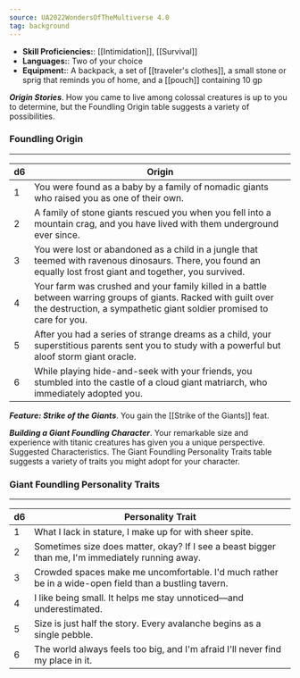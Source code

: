 ```yaml
---
source: UA2022WondersOfTheMultiverse 4.0
tag: background
---
```



- **Skill Proficiencies:**: [[Intimidation]], [[Survival]]
- **Languages:**: Two of your choice
- **Equipment:**: A backpack, a set of [[traveler's clothes]], a small stone or sprig that reminds you of home, and a [[pouch]] containing 10 gp


**_Origin Stories_**. How you came to live among colossal creatures is up to you to determine, but the Foundling Origin table suggests a variety of possibilities.
### Foundling Origin
---
|d6|Origin|
|---|-------------|
|1|You were found as a baby by a family of nomadic giants who raised you as one of their own.|
|2|A family of stone giants rescued you when you fell into a mountain crag, and you have lived with them underground ever since.|
|3|You were lost or abandoned as a child in a jungle that teemed with ravenous dinosaurs. There, you found an equally lost frost giant and together, you survived.|
|4|Your farm was crushed and your family killed in a battle between warring groups of giants. Racked with guilt over the destruction, a sympathetic giant soldier promised to care for you.|
|5|After you had a series of strange dreams as a child, your superstitious parents sent you to study with a powerful but aloof storm giant oracle.|
|6|While playing hide-and-seek with your friends, you stumbled into the castle of a cloud giant matriarch, who immediately adopted you.|


**_Feature: Strike of the Giants_**. You gain the [[Strike of the Giants]] feat.

**_Building a Giant Foundling Character_**. Your remarkable size and experience with titanic creatures has given you a unique perspective. Suggested Characteristics. The Giant Foundling Personality Traits table suggests a variety of traits you might adopt for your character.
### Giant Foundling Personality Traits
---
|d6|Personality Trait|
|---|-------------|
|1|What I lack in stature, I make up for with sheer spite.|
|2|Sometimes size does matter, okay? If I see a beast bigger than me, I'm immediately running away.|
|3|Crowded spaces make me uncomfortable. I'd much rather be in a wide-open field than a bustling tavern.|
|4|I like being small. It helps me stay unnoticed—and underestimated.|
|5|Size is just half the story. Every avalanche begins as a single pebble.|
|6|The world always feels too big, and I'm afraid I'll never find my place in it.|

